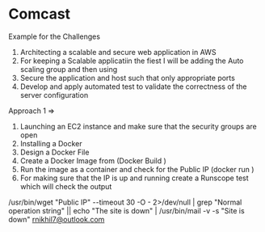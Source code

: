 # Comcast
Example for the Challenges 
1. Architecting a scalable and secure web application in AWS
2. For keeping a Scalable applicatiin the fiest I will be adding the Auto scaling group and then using 
3. Secure the application and host such that only appropriate ports 
4. Develop and apply automated test to validate the correctness of the server configuration 

Approach 1 =>
1. Launching an EC2 instance and make sure that the security groups are open 
2. Installing a Docker
3. Design a Docker File 
4. Create a Docker Image from (Docker Build )
5. Run the image as a container and check for the Public IP (docker run )
6. For making sure that the IP is up and running create a Runscope test which will check the output

/usr/bin/wget "Public IP" --timeout 30 -O - 2>/dev/null | grep "Normal operation string" || echo "The site is down" | /usr/bin/mail -v -s "Site is down" rnikhil7@outlook.com



